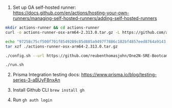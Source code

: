 1. Set up GA self-hosted runner: https://docs.github.com/en/actions/hosting-your-own-runners/managing-self-hosted-runners/adding-self-hosted-runners

```sh
mkdir actions-runner && cd actions-runner
curl -o actions-runner-osx-arm64-2.313.0.tar.gz -L https://github.com/actions/runner/releases/download/v2.313.0/actions-runner-osx-arm64-2.313.0.tar.gz

echo "97258c75cf500f701f8549289c85d885a9497f7886c102bf4857eed8764a9143  actions-runner-osx-arm64-2.313.0.tar.gz" | shasum -a 256 -c
tar xzf ./actions-runner-osx-arm64-2.313.0.tar.gz

./config.sh --url https://github.com/reubenthomasjohn/One2N-SRE-Bootcamp --token ARIX7NVUSZYM5NMNZNKAN2LF3RSF6

./run.sh
```

2. Prisma Integration testing docs: https://www.prisma.io/blog/testing-series-3-aBUyF8nxAn

3. Install Github CLI
   `brew install gh`

4. Run `gh auth login`

